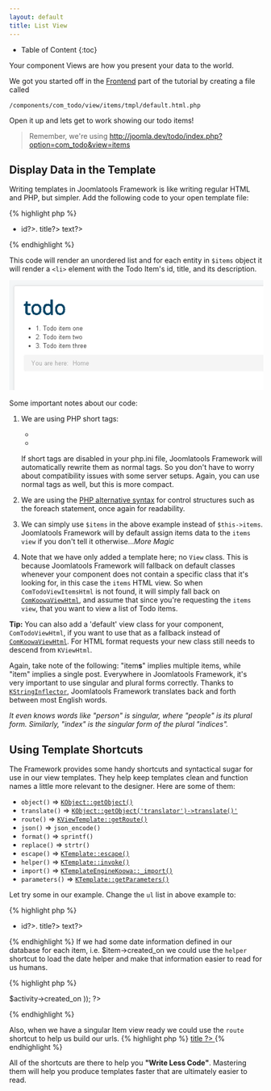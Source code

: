 ```yaml
---
layout: default
title: List View
---
```


* Table of Content
{:toc}

Your component Views are how you present your data to the world.

We got you started off in the [Frontend](front-end.md) part of the tutorial by creating a file called

    /components/com_todo/view/items/tmpl/default.html.php

Open it up and lets get to work showing our todo items!

> Remember, we're using http://joomla.dev/todo/index.php?option=com_todo&view=items

## Display Data in the Template

Writing templates in Joomlatools Framework is like writing regular HTML and PHP, but simpler. Add the following code to your open template
file:

{% highlight php %}
    <ul>
    <? foreach($items as $item) : ?>
        <li>
            <?=$item->id?>.
            <?=$item->title?>
            <?=$item->text?>
        </li>
    <? endforeach; ?>
    </ul>
{% endhighlight %}

This code will render an unordered list and for each entity in `$items` object it will render a `<li>` element with the
Todo Item's id, title, and its description.

![My Joomlatools Framework Powered Todo List](/resources/images/todotutorial/front-end-view.png)

Some important notes about our code:

1. We are using PHP short tags:

    * <? instead of <?php
    * <?= instead of <?php echo

    If short tags are disabled in your php.ini file, Joomlatools Framework will automatically rewrite them as normal tags. So you don't
    have to worry about compatibility issues with some server setups. Again, you can use normal tags as well, but this is more compact.

2. We are using the [PHP alternative syntax](http://php.net/manual/en/control-structures.alternative-syntax.php) for control
structures such as the foreach statement, once again for readability.

3. We can simply use `$items` in the above example instead of `$this->items`. Joomlatools Framework will by default assign items data to the
`items view` if you don't tell it otherwise..._More Magic_

4. Note that we have only added a template here; no `View` class. This is because Joomlatools Framework will fallback on default classes
whenever your component does not contain a specific class that it's looking for, in this case the `items` HTML view. So
when `ComTodoViewItemsHtml` is not found, it will simply fall back on [`ComKoowaViewHtml`](http://api.nooku.org/class-ComKoowaViewHtml.html), and assume that since you're requesting
the `items view`, that you want to view a list of Todo items.

<b>Tip:</b> You can also add a 'default' view class for your component, `ComTodoViewHtml`, if you want to use that as a fallback
instead of [`ComKoowaViewHtml`](http://api.nooku.org/class-ComKoowaViewHtml.html). For HTML format requests your new class
still needs to descend from `KViewHtml`.

Again, take note of the following: "item**s**" implies multiple items, while "item" implies a single post. Everywhere in Joomlatools Framework, it's very
important to use singular and plural forms correctly. Thanks to [`KStringInflector`](http://api.nooku.org/class-KStringInflector.html),
Joomlatools Framework translates back and forth between most English words.

_It even knows words like "person" is singular, where "people" is its plural form. Similarly, "index" is the singular form of the plural "indices"._

## Using Template Shortcuts

The Framework provides some handy shortcuts and syntactical sugar for use in our view templates. They
help keep templates clean and function names a little more relevant to the designer. Here are some of them:

* `object()` => [`KObject::getObject()`](http://api.nooku.org/source-class-KObject.html#_getObject)
* `translate()` => [`KObject::getObject('translator')->translate()'`](http://api.nooku.org/source-class-KTranslatorAbstract.html#_translate)
* `route()` => [`KViewTemplate::getRoute()`](http://api.nooku.org/source-class-KViewTemplate.html#_getRoute)
* `json()` => `json_encode()`
* `format()` => `sprintf()`
* `replace()` => `strtr()`
* `escape()` => [`KTemplate::escape()`](http://api.nooku.org/source-class-KTemplate.html#_escape)
* `helper()` => [`KTemplate::invoke()`](http://api.nooku.org/source-class-KTemplate.html#_invoke)
* `import()` => [`KTemplateEngineKoowa::_import()`](http://api.nooku.org/source-class-KTemplateEngineKoowa.html#__import)
* `parameters()` => [`KTemplate::getParameters()`](http://api.nooku.org/source-class-KTemplate.html#_getParameters)

Let try some in our example. Change the `ul` list in above example to:

{% highlight php %}
    <ul>
    <? foreach($items as $item) : ?>
        <li>
            <?=translate('ID'). ': ' . $item->id?>.
            <?=translate('Title'). ': ' . $item->title?>
            <?=translate('Text'). ': ' . $item->text?>
        </li>
    <? endforeach; ?>
    </ul>
{% endhighlight %}
If we had some date information defined in our database for each item, i.e. $item->created_on we could use the `helper` shortcut to load
the date helper and make that information easier to read for us humans.

{% highlight php %}
<?= helper('date.humanize', array('date' => $activity->created_on )); ?>
{% endhighlight %}

Also, when we have a singular Item view ready we could use the `route` shortcut to help us build our urls.
{% highlight php %}
  <a href="<?= route('view=item&id='. $item->id ) ?>">
            <?= $item->title ?>
   </a>
{% endhighlight %}

All of the shortcuts are there
 to help you **"Write Less Code"**. Mastering them will help you produce templates faster that
are ultimately easier to read.